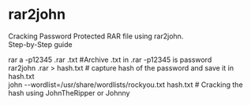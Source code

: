 # rar2john

Cracking Password Protected RAR file using rar2john.<br>
Step-by-Step guide<br>

rar a -p12345 <filename>.rar <filename>.txt #Archive <filename>.txt in <filename>.rar -p12345 is password
<br>
rar2john <filename>.rar > hash.txt # capture hash of the password and save it in hash.txt
<br>
john --wordlist=/usr/share/wordlists/rockyou.txt hash.txt # Cracking the hash using JohnTheRipper or Johnny
<br>
